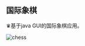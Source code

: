 ## 国际象棋

♛基于java GUI的国际象棋应用。

![chess](https://raw.githubusercontent.com/wonderomg/wonderomg.github.io/chess/chess.PNG)